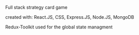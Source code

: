Full stack strategy card game

created with: React.JS, CSS, Express.JS, Node.JS, MongoDB

Redux-Toolkit used for the global state managment

